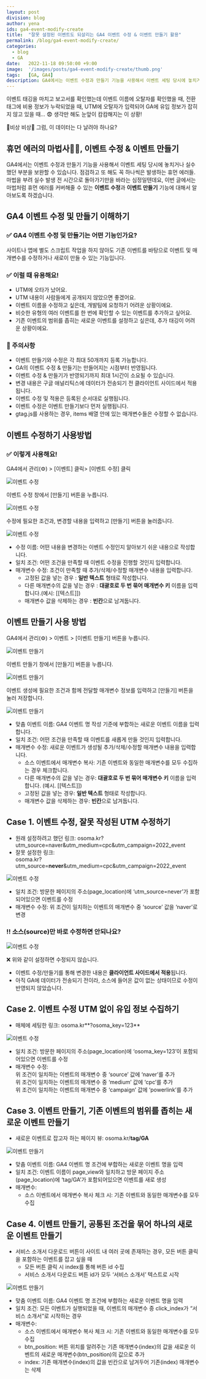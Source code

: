 ```yaml
---
layout: post
division: blog
author: yena
ids: ga4-event-modify-create
title:  "잘못 설정된 이벤트도 되살리는 GA4 이벤트 수정 & 이벤트 만들기 활용"
permalink: /blog/ga4-event-modify-create/
categories:
  - blog
  - GA
date:   2022-11-18 09:50:00 +9:00
image:  '/images/posts/ga4-event-modify-create/thumb.png'
tags:   [GA, GA4]
description: GA4에서는 이벤트 수정과 만들기 기능을 사용해서 이벤트 세팅 당시에 놓치거나 실수했던 부분을 보완할 수 있습니다.
---
```


이벤트 태깅을 마치고 보고서를 확인했는데 이벤트 이름에 오탈자를 확인했을 때, 전환 태그에 비용 정보가 누락되었을 때, UTM에 오탈자가 입력되어 GA에 유입 정보가 잡히지 않고 있을 때… 😨 생각만 해도 눈앞이 캄캄해지는 이 상황!

🚨비상 비상🚨 그럼, 이 데이터는 다 날려야 하나요?

## 휴먼 에러의 마법사🧞‍♂️, 이벤트 수정 & 이벤트 만들기

GA4에서는 이벤트 수정과 만들기 기능을 사용해서 이벤트 세팅 당시에 놓치거나 실수했던 부분을 보완할 수 있습니다. 점검하고 또 해도 꼭 하나씩은 발생하는 휴먼 에러들. 마법을 부려 실수 발생 전 시간으로 돌아가기만을 바라는 심정일텐데요, 이번 글에서는 마법처럼 휴먼 에러를 커버해줄 수 있는 **이벤트 수정**과 **이벤트 만들기** 기능에 대해서 알아보도록 하겠습니다.

## GA4 이벤트 수정 및 만들기 이해하기

### ✅ GA4 이벤트 수정 및 만들기는 어떤 기능인가요?

사이트나 앱에 별도 스크립트 작업을 하지 않아도 기존 이벤트를 바탕으로 이벤트 및 매개변수를 수정하거나 새로이 만들 수 있는 기능입니다.

### ✅ 이럴 때 유용해요!

- UTM에 오타가 났어요.
- UTM 내용이 사람들에게 공개되지 않았으면 좋겠어요.
- 이벤트 이름을 수정하고 싶은데, 개발팀에 요청하기 어려운 상황이에요.
- 비슷한 유형의 여러 이벤트를 한 번에 확인할 수 있는 이벤트를 추가하고 싶어요.
- 기존 이벤트의 범위를 좁히는 새로운 이벤트를 설정하고 싶은데, 추가 태깅이 어려운 상황이에요.

### 🚨 주의사항

- 이벤트 만들기와 수정은 각 최대 50개까지 등록 가능합니다.
- GA의 이벤트 수정 & 만들기는 만들어지는 시점부터 반영됩니다.
- 이벤트 수정 & 만들기가 반영되기까지 최대 1시간이 소요될 수 있습니다.
- 변경 내용은 구글 애널리틱스에 데이터가 전송되기 전 클라이언트 사이드에서 적용됩니다.
- 이벤트 수정 및 적용은 등록된 순서대로 실행됩니다.
- 이벤트 수정은 이벤트 만들기보다 먼저 실행됩니다.
- gtag.js를 사용하는 경우, items 배열 안에 있는 매개변수들은 수정할 수 없습니다.

## 이벤트 수정하기 사용방법

### ✅ 이렇게 사용해요!

GA4에서 관리(⚙️) > [이벤트] 클릭> [이벤트 수정] 클릭

![이벤트 수정](/images/posts/ga4-event-modify-create/n-01.png)

이벤트 수정 창에서 [만들기] 버튼을 누릅니다.

![이벤트 수정](/images/posts/ga4-event-modify-create/02.png)

수정에 필요한 조건과, 변경할 내용을 입력하고 [만들기] 버튼을 눌러줍니다.

![이벤트 수정](/images/posts/ga4-event-modify-create/03.png)

- 수정 이름: 어떤 내용을 변경하는 이벤트 수정인지 알아보기 쉬운 내용으로 작성합니다.
- 일치 조건: 어떤 조건을 만족할 때 이벤트 수정을 진행할 것인지 입력합니다.
- 매개변수 수정: 조건이 만족할 때 추가/삭제/수정할 매개변수 내용을 입력합니다.
    - 고정된 값을 넣는 경우 : **일반 텍스트** 형태로 작성합니다.
    - 다른 매개변수의 값을 넣는 경우 : **대괄호로 두 번 묶어 매개변수 키** 이름을 입력합니다.(예시: [[텍스트]])
    - 매개변수 값을 삭제하는 경우 : **빈칸**으로 남겨둡니다.

## 이벤트 만들기 사용 방법

GA4에서 관리(⚙️) > 이벤트 > [이벤트 만들기] 버튼을 누릅니다.

![이벤트 만들기](/images/posts/ga4-event-modify-create/n-04.png)

이벤트 만들기 창에서 [만들기] 버튼을 누릅니다.

![이벤트 만들기](/images/posts/ga4-event-modify-create/05.png)

이벤트 생성에 필요한 조건과 함께 전달할 매개변수 정보를 입력하고 [만들기] 버튼을 눌러 저장합니다.

![이벤트 만들기](/images/posts/ga4-event-modify-create/06.png)

- 맞춤 이벤트 이름: GA4 이벤트 명 작성 기준에 부합하는 새로운 이벤트 이름을 입력합니다.
- 일치 조건: 어떤 조건을 만족할 때 이벤트를 새롭게 만들 것인지 입력합니다.
- 매개변수 수정: 새로운 이벤트가 생성될 추가/삭제/수정할 매개변수 내용을 입력합니다.
    - 소스 이벤트에서 매개변수 복사: 기존 이벤트와 동일한 매개변수를 모두 수집하는 경우 체크합니다.
    - 다른 매개변수의 값을 넣는 경우: **대괄호로 두 번 묶어 매개변수 키** 이름을 입력합니다. (예시. [[텍스트]])
    - 고정된 값을 넣는 경우: **일반 텍스트** 형태로 작성합니다.
    - 매개변수 값을 삭제하는 경우: **빈칸**으로 남겨둡니다.

## Case 1. 이벤트 수정, 잘못 작성된 UTM 수정하기

- 원래 설정하려고 했던 링크:
osoma.kr?utm_source=naver&utm_medium=cpc&utm_campaign=2022_event
- 잘못 설정한 링크:  
osoma.kr?utm_source=**never**&utm_medium=cpc&utm_campaign=2022_event

![이벤트 수정](/images/posts/ga4-event-modify-create/07.png)

- 일치 조건: 방문한 페이지의 주소(page_location)에 ‘utm_source=never’가 포함되어있으면 이벤트를 수정
- 매개변수 수정: 위 조건이 일치하는 이벤트의 매개변수 중 ‘source’ 값을 ‘naver’로 변경

### ‼️ 소스(source)만 바로 수정하면 안되나요?

![이벤트 수정](/images/posts/ga4-event-modify-create/08.png)

❌ 위와 같이 설정하면 수정되지 않습니다.

- 이벤트 수정/만들기를 통해 변경한 내용은 **클라이언트 사이드에서 적용**됩니다.
- 아직 GA에 데이터가 전송되기 전이라, 소스에 들어온 값이 없는 상태이므로 수정이 반영되지 않았습니다.

## Case 2. 이벤트 수정 UTM 없이 유입 정보 수집하기

- 매체에 세팅한 링크: osoma.kr**?osoma_key=123**

![이벤트 수정](/images/posts/ga4-event-modify-create/09.png)

- 일치 조건: 방문한 페이지의 주소(page_location)에 ‘osoma_key=123’이 포함되어있으면 이벤트를 수정
- 매개변수 수정:<br>
위 조건이 일치하는 이벤트의 매개변수 중 ‘source’ 값에 ‘naver’를 추가<br>
위 조건이 일치하는 이벤트의 매개변수 중 ‘medium’ 값에 ‘cpc’를 추가<br>
위 조건이 일치하는 이벤트의 매개변수 중 ‘campaign’ 값에 ‘powerlink’를 추가

## Case 3. 이벤트 만들기, 기존 이벤트의 범위를 좁히는 새로운 이벤트 만들기

- 새로운 이벤트로 잡고자 하는 페이지 뷰: osoma.kr/**tag/GA**

![이벤트 만들기](/images/posts/ga4-event-modify-create/10.png)

- 맞춤 이벤트 이름: GA4 이벤트 명 조건에 부합하는 새로운 이벤트 명을 입력
- 일치 조건: 이벤트 이름이 page_view와 일치하고 방문 페이지 주소(page_location)에 ‘tag/GA’가 포함되어있으면 이벤트를 새로 생성
- 매개변수:
    - 소스 이벤트에서 매개변수 복사 체크 시: 기존 이벤트와 동일한 매개변수를 모두 수집

## Case 4. 이벤트 만들기, 공통된 조건을 묶어 하나의 새로운 이벤트 만들기

- 서비스 소개서 다운로드 버튼이 사이트 내 여러 곳에 존재하는 경우, 모든 버튼 클릭을 포함하는 이벤트를 잡고 싶을 때
    - 모든 버튼 클릭 시 index를 통해 버튼 id 수집
    - 서비스 소개서 다운로드 버튼 id가 모두 ‘서비스 소개서’ 텍스트로 시작

![이벤트 만들기](/images/posts/ga4-event-modify-create/11.png)

- 맞춤 이벤트 이름: GA4 이벤트 명 조건에 부합하는 새로운 이벤트 명을 입력
- 일치 조건: 모든 이벤트가 실행되었을 때, 이벤트의 매개변수 중 click_index가 “서비스 소개서”로 시작하는 경우
- 매개변수:
    - 소스 이벤트에서 매개변수 복사 체크 시: 기존 이벤트와 동일한 매개변수를 모두 수집
    - btn_position: 버튼 위치를 알려주는 기존 매개변수(index)의 값을 새로운 이벤트의 새로운 매개변수(btn_position)의 값으로 추가
    - index: 기존 매개변수(index)의 값을 빈칸으로 남겨두어 기존(index) 매개변수는 삭제
